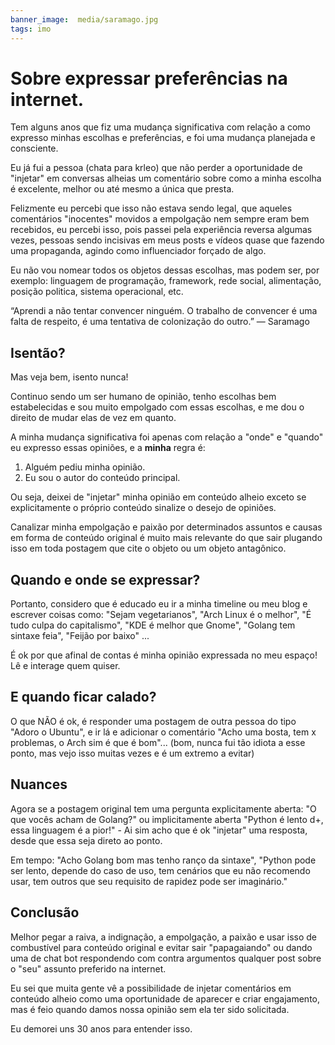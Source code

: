 ```yaml
---
banner_image:  media/saramago.jpg
tags: imo
---
```


# Sobre expressar preferências na internet.

Tem alguns anos que fiz uma mudança significativa com relação a como expresso minhas escolhas e preferências, e foi uma mudança planejada e consciente.

Eu já fui a pessoa (chata para krleo) que não perder a oportunidade de "injetar" em conversas alheias um comentário sobre como a minha escolha é excelente, melhor ou até mesmo a única que presta.

Felizmente eu percebi que isso não estava sendo legal, que aqueles comentários "inocentes" movidos a empolgação nem sempre eram bem recebidos, eu percebi isso, pois passei pela experiência reversa algumas vezes, pessoas sendo incisivas em meus posts e vídeos quase que fazendo uma propaganda, agindo como influenciador forçado de algo.

Eu não vou nomear todos os objetos dessas escolhas, mas podem ser, por exemplo: linguagem de programação, framework, rede social, alimentação, posição politica, sistema operacional, etc.

>>>
“Aprendi a não tentar convencer ninguém. O trabalho de convencer é uma falta de respeito, é uma tentativa de colonização do outro.” 
&mdash; Saramago
>>>

## Isentão?

Mas veja bem, isento nunca!

Continuo sendo um ser humano de opinião, tenho escolhas bem estabelecidas e sou muito empolgado com essas escolhas, e me dou o direito de mudar elas de vez em quanto.

A minha mudança significativa foi apenas com relação a "onde" e "quando" eu expresso essas opiniões, e a **minha**  regra é:

1. Alguém pediu minha opinião.
2. Eu sou o autor do conteúdo principal.

Ou seja, deixei de "injetar" minha opinião em conteúdo alheio exceto se explicitamente o próprio conteúdo sinalize o desejo de opiniões.

Canalizar minha empolgação e paixão por determinados assuntos e causas em forma de conteúdo original é muito mais relevante do que sair plugando isso em toda postagem que cite o objeto ou um objeto antagônico.

## Quando e onde se expressar?

Portanto, considero que é educado eu ir a minha timeline ou meu blog e escrever coisas como: "Sejam vegetarianos", "Arch Linux é o melhor", "É tudo culpa do capitalismo", "KDE é melhor que Gnome", "Golang tem sintaxe feia", "Feijão por baixo" ...

É ok por que afinal de contas é minha opinião expressada no meu espaço! Lê e interage quem quiser.

## E quando ficar calado?

O que NÃO é ok, é responder uma postagem de outra pessoa do tipo "Adoro o Ubuntu", e ir lá e adicionar o comentário "Acho uma bosta, tem x problemas, o Arch sim é que é bom"... (bom, nunca fui tão idiota a esse ponto, mas vejo isso muitas vezes e é um extremo a evitar)

## Nuances

Agora se a postagem original tem uma pergunta explicitamente aberta: "O que vocês acham de Golang?" ou implicitamente aberta "Python é lento d+, essa linguagem é a pior!" - Ai sim acho que é ok "injetar" uma resposta, desde que essa seja direto ao ponto.

Em tempo: "Acho Golang bom mas tenho ranço da sintaxe", "Python pode ser lento, depende do caso de uso, tem cenários que eu não recomendo usar, tem outros que seu requisito de rapidez pode ser imaginário."


## Conclusão

Melhor pegar a raiva, a indignação, a empolgação, a paixão e usar isso de combustível para conteúdo original e evitar sair "papagaiando" ou dando uma de chat bot respondendo com contra argumentos qualquer post sobre o "seu" assunto preferido na internet.

Eu sei que muita gente vê a possibilidade de injetar comentários em conteúdo alheio como uma oportunidade de aparecer e criar engajamento, mas é feio quando damos nossa opinião sem ela ter sido solicitada.

Eu demorei uns 30 anos para entender isso.
